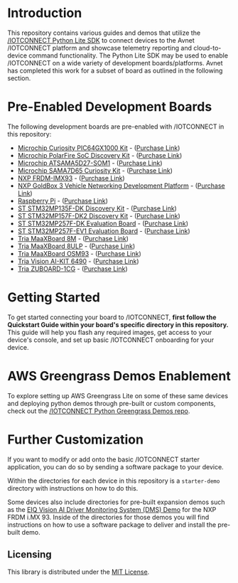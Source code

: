 # Introduction

This repository contains various guides and demos that utilize
the [/IOTCONNECT Python Lite SDK](https://github.com/avnet-iotconnect/iotc-python-lite-sdk) to connect devices to the
Avnet /IOTCONNECT platform and showcase telemetry reporting and cloud-to-device command functionality.
The Python Lite SDK may be used to enable /IOTCONNECT on a wide variety of development boards/platforms. Avnet has
completed this work for a subset of board as outlined in the following section.

# Pre-Enabled Development Boards

The following development boards are pre-enabled with /IOTCONNECT in this repository:

* [Microchip Curiosity PIC64GX1000 Kit](microchip-pic64gx1000) - ([Purchase Link](https://www.newark.com/microchip/curiosity-pic64gx1000-kit/curiosity-kit-64bit-risc-v-quad/dp/46AM3917))
* [Microchip PolarFire SoC Discovery Kit](microchip-polarfire-soc-dk) - ([Purchase Link](https://www.avnet.com/americas/product/microchip/mpfs-disco-kit/evolve-67810612/))
* [Microchip ATSAMA5D27-SOM1](microchip-sama5d27) - ([Purchase Link](https://www.avnet.com/shop/us/products/microchip/atsama5d27-som1-ek-3074457345633909354/?srsltid=AfmBOorYtSqVK7BDtS-_h4NDc21QKb7yCg1XAcTrRP8ydEuLJZFjeglj))
* [Microchip SAMA7D65 Curiosity Kit](microchip-sama7d65-curiosity) - ([Purchase Link](https://www.avnet.com/americas/product/microchip/ev63j76a/evolve-118945047/))
* [NXP FRDM-IMX93](nxp-frdm-imx-93) - ([Purchase Link](https://export.farnell.com/nxp/frdm-imx93/frdm-development-board-for-i-mx/dp/4626785))
* [NXP GoldBox 3 Vehicle Networking Development Platform](nxp-s32g-vnp-gldbox3) - ([Purchase Link](https://www.avnet.com/americas/product/nxp/s32g-vnp-gldbox3/evolve-64413515/))
* [Raspberry Pi](raspberry-pi) - ([Purchase Link](https://www.newark.com/raspberry-pi/rpi5-4gb-single/rpi-5-board-2-4ghz-4gb-arm-cortex/dp/81AK1346))
* [ST STM32MP135F-DK Discovery Kit](stm32mp135f-dk) - ([Purchase Link](https://www.newark.com/stmicroelectronics/stm32mp135f-dk/discovery-kit-32bit-arm-cortex/dp/68AK9977))
* [ST STM32MP157F-DK2 Discovery Kit](stm32mp157f-dk2) - ([Purchase Link](https://www.newark.com/stmicroelectronics/stm32mp157f-dk2/discovery-board-32bit-arm-cortex/dp/14AJ2731))
* [ST STM32MP257F-DK Evaluation Board](stm32mp257f-dk) - ([Purchase Link](https://www.avnet.com/americas/product/stmicroelectronics/stm32mp257f-dk/evolve-115914011/))
* [ST STM32MP257F-EV1 Evaluation Board](stm32mp257f-ev1) - ([Purchase Link](https://www.avnet.com/americas/product/stmicroelectronics/stm32mp257f-ev1/evolve-115913010/))
* [Tria MaaXBoard 8M](tria-maaxboard-8m) - ([Purchase Link](https://www.avnet.com/americas/product/avnet-engineering-services/aes-mc-sbc-imx8m-g/evolve-47976882/))
* [Tria MaaXBoard 8ULP](tria-maaxboard-8ulp) - ([Purchase Link](https://www.avnet.com/americas/product/avnet-engineering-services/aes-maaxb-8ulp-sk-g/evolve-57290182/))
* [Tria MaaXBoard OSM93](tria-maaxboard-osm93) - ([Purchase Link](https://www.avnet.com/americas/product/avnet-engineering-services/aes-maaxb-osm93-dk-g/evolve-67866610/))
* [Tria Vision AI-KIT 6490](tria-vision-ai-kit-6490) - ([Purchase Link](https://www.tria-technologies.com/product/vision-ai-kit-6490/))
* [Tria ZUBOARD-1CG](tria-zuboard-1cg) - ([Purchase Link](https://www.avnet.com/americas/product/avnet-engineering-services/aes-zub-1cg-dk-g/evolve-54822506/))

# Getting Started

To get started connecting your board to /IOTCONNECT, **first follow the Quickstart Guide within your board's specific
directory in this repository.** This guide will help you flash any required images, get access to your device's console,
and set up basic /IOTCONNECT onboarding for your device.

# AWS Greengrass Demos Enablement

To explore setting up AWS Greengrass Lite on some of these same devices and deploying python demos through pre-built or custom
components, check out the [/IOTCONNECT Python Greengrass Demos repo](https://github.com/avnet-iotconnect/iotc-python-greengrass-demos/tree/main).

# Further Customization

If you want to modify or add onto the basic /IOTCONNECT starter application, you can do so by sending a software package
to your device.

Within the directories for each device in this repository is a ```starter-demo``` directory with instructions on how to
do this.

Some devices also include directories for pre-built expansion demos such as
the [EIQ Vision AI Driver Monitoring System (DMS) Demo](nxp-frdm-imx-93/dms-demo) for the NXP FRDM i.MX 93. Inside of
the directories for those demos you will find instructions on how to use a software package to deliver and install the
pre-built demo.

## Licensing

This library is distributed under
the [MIT License](https://github.com/avnet-iotconnect/iotc-c-lib/blob/master/LICENSE.md).

